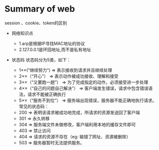 # Summary of web

 session 、cookie、token的区别

* 网络知识点
    - 1.arp是根据IP寻找MAC地址的协议
    - 2.127.0.0.1是环回地址,而不是私有地址

* 状态码
状态码分为5类，如下：
    - 1××(“继续努力”) => 表示接收到请求并且继续处理
    - 2××（“开心”） => 表示动作被成功接收、理解和接受
    - 3××（“又要跑一趟”） => 为了完成指定的动作，必须接受进一步处理
    - 4××（“自己的问题自己解决”） => 客户端发生错误，请求中包含错误语法，请求不能被正确执行
    - 5××（“服务不到位”） => 服务端出现错误，服务器不能正确地执行请求。常见的状态码：
    - 200 => 表明该请求被成功地完成，所请求的资源发送回了客户端
    - 301 => 永久转移
    - 304 => 服务端文件未做修改，客户端利用本地的缓存文件即可
    - 403 => 禁止访问
    - 404 => 请求的资源不存在（eg: 输错了网址、资源被删除）
    - 503 => 服务器暂时无法提供服务。



